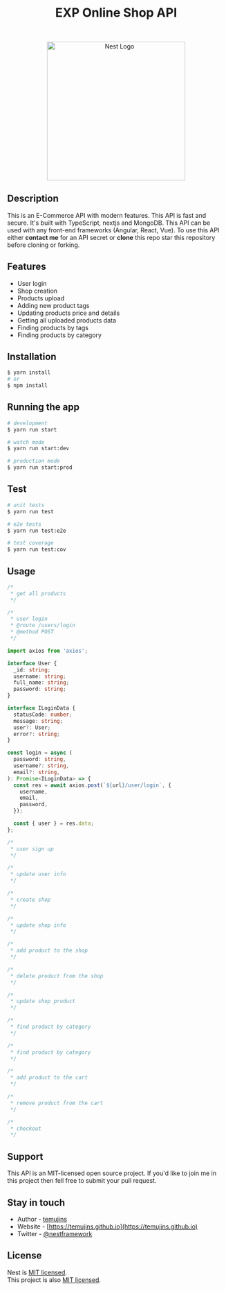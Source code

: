 <h1 align="center" style="font-weight: bold">EXP Online Shop API</h1>
<br/>
<p align="center">
  <a href="http://nestjs.com/" target="blank"><img src="https://nestjs.com/img/logo_text.svg" width="320" alt="Nest Logo" /></a>
</p>

[circleci-image]: https://img.shields.io/circleci/build/github/nestjs/nest/master?token=abc123def456
[circleci-url]: https://circleci.com/gh/nestjs/nest

## Description

This is an E-Commerce API with modern features. This API is fast and secure. It's built with TypeScript, nextjs and MongoDB. This API can be used with any front-end frameworks (Angular, React, Vue). To use this API either **contact me** for an API secret or **clone** this repo star this repository before cloning or forking.

## Features

- User login
- Shop creation
- Products upload
- Adding new product tags
- Updating products price and details
- Getting all uploaded products data
- Finding products by tags
- Finding products by category

## Installation

```bash
$ yarn install
# or
$ npm install
```

## Running the app

```bash
# development
$ yarn run start

# watch mode
$ yarn run start:dev

# production mode
$ yarn run start:prod
```

## Test

```bash
# unit tests
$ yarn run test

# e2e tests
$ yarn run test:e2e

# test coverage
$ yarn run test:cov
```

## Usage

```typescript
/*
 * get all products
 */
```

```typescript
/*
 * user login
 * @route /users/login
 * @method POST
 */

import axios from 'axios';

interface User {
  _id: string;
  username: string;
  full_name: string;
  password: string;
}

interface ILoginData {
  statusCode: number;
  message: string;
  user?: User;
  error?: string;
}

const login = async (
  password: string,
  username?: string,
  email?: string,
): Promise<ILoginData> => {
  const res = await axios.post(`${url}/user/login`, {
    username,
    email,
    password,
  });

  const { user } = res.data;
};
```

```typescript
/*
 * user sign up
 */
```

```typescript
/*
 * update user info
 */
```

```typescript
/*
 * create shop
 */
```

```typescript
/*
 * update shop info
 */
```

```typescript
/*
 * add product to the shop
 */
```

```typescript
/*
 * delete product from the shop
 */
```

```typescript
/*
 * update shop product
 */
```

```typescript
/*
 * find product by category
 */
```

```typescript
/*
 * find product by category
 */
```

```typescript
/*
 * add product to the cart
 */
```

```typescript
/*
 * remove product from the cart
 */
```

```typescript
/*
 * checkout
 */
```

## Support

This API is an MIT-licensed open source project. If you'd like to join me in this project then fell free to submit your pull request.

## Stay in touch

- Author - [temujins](https://github.com/temujins)
- Website - [https://temujins.github.io](https://temujins.github.io)
- Twitter - [@nestframework](https://twitter.com/sifatul_rabbi)

## License

Nest is [MIT licensed](LICENSE).  
This project is also [MIT licensed](LICENSE).
